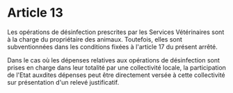 # Article 13

Les opérations de désinfection prescrites par les Services Vétérinaires sont à la charge du propriétaire des animaux. Toutefois, elles sont subventionnées dans les conditions fixées à l'article 17 du présent arrêté.

Dans le cas où les dépenses relatives aux opérations de désinfection sont prises en charge dans leur totalité par une collectivité locale, la participation de l'Etat auxdites dépenses peut être directement versée à cette collectivité sur présentation d'un relevé justificatif.

